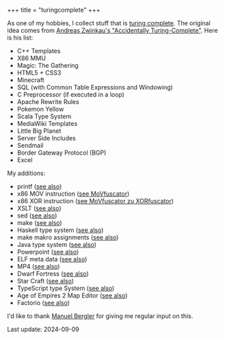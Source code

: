 +++
title = "turingcomplete"
+++

As one of my hobbies, I collect stuff that is [turing complete](https://en.wikipedia.org/wiki/Turing_completeness).
The original idea comes from
[Andreas Zwinkau's "Accidentally Turing-Complete"](http://beza1e1.tuxen.de/articles/accidentally_turing_complete.html).
Here is his list:

- C++ Templates
- X86 MMU
- Magic: The Gathering
- HTML5 + CSS3
- Minecraft
- SQL (with Common Table Expressions and Windowing)
- C Preprocessor (if executed in a loop)
- Apache Rewrite Rules
- Pokemon Yellow
- Scala Type System
- MediaWiki Templates
- Little Big Planet
- Server Side Includes
- Sendmail
- Border Gateway Protocol (BGP)
- Excel

My additions:

- printf ([see also](https://github.com/HexHive/printbf))
- x86 MOV instruction ([see MoVfuscator](https://github.com/xoreaxeaxeax/movfuscator))
- x86 XOR instruction ([see MoVfuscator zu XORfuscator](https://github.com/xoreaxeaxeax/movfuscator/blob/master/post/xor.py))
- XSLT ([see also](http://conferences.idealliance.org/extreme/html/2004/Kepser01/EML2004Kepser01.html))
- sed ([see also](https://gist.github.com/thequux/b94be012ee8cdb0ccf55))
- make ([see also](https://gist.github.com/thequux/03416e4d3d9af963209b))
- Haskell type system ([see also](https://wiki.haskell.org/Type_SK))
- make makro assignments ([see also](http://nullprogram.com/blog/2016/04/30/))
- Java type system ([see also](http://arxiv.org/abs/1605.05274))
- Powerpoint ([see also](https://www.youtube.com/watch?v=uNjxe8ShM-8))
- ELF meta data ([see also](http://www.cs.dartmouth.edu/~sergey/wm/woot13-shapiro.pdf))
- MP4 ([see also](https://twitter.com/chordbug/status/935631531036545024?lang=de))
- Dwarf Fortress ([see also](http://dwarffortresswiki.org/index.php/DF2014:Computing))
- Star Craft ([see also](0xeb.net/wp-content/uploads/2018/02/StarCraft_EUD_Emulator.pdf))
- TypeScript type System ([see also](https://github.com/Microsoft/TypeScript/issues/14833))
- Age of Empires 2 Map Editor ([see also](https://ecc-comp.blogspot.de/2018/02/age-of-empires-2-scenario-editor-is.html))
- Factorio ([see also](https://imgur.com/gallery/8-bit-turing-complete-computer-that-i-made-factorio-tVB9xOx))

I'd like to thank [Manuel Bergler](https://twitter.com/berglerma) for giving me regular input on this.


Last update: 2024-09-09
